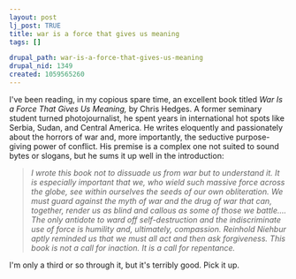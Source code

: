 ```yaml
--- 
layout: post
lj_post: TRUE
title: war is a force that gives us meaning
tags: []

drupal_path: war-is-a-force-that-gives-us-meaning
drupal_nid: 1349
created: 1059565260
---
```

I've been reading, in my copious spare time, an excellent book titled <i>War Is a Force That Gives Us Meaning,</i> by Chris Hedges. A former seminary student turned photojournalist, he spent years in international hot spots like Serbia, Sudan, and Central America. He writes eloquently and passionately about the horrors of war and, more importantly, the seductive purpose-giving power of conflict. His premise is a complex one not suited to sound bytes or slogans, but he sums it up well in the introduction:
<blockquote><i>I wrote this book not to dissuade us from war but to understand it. It is especially important that we, who wield such massive force across the globe, see within ourselves the seeds of our own obliteration. We must guard against the myth of war and the drug of war that can, together, render us as blind and callous as some of those we battle....
The only antidote to ward off self-destruction and the indiscriminate use of force is humility and, ultimately, compassion. Reinhold Niehbur aptly reminded us that we must all act and then ask forgiveness. This book is not a call for inaction. It is a call for repentance.</i></blockquote>
I'm only a third or so through it, but it's terribly good. Pick it up.
